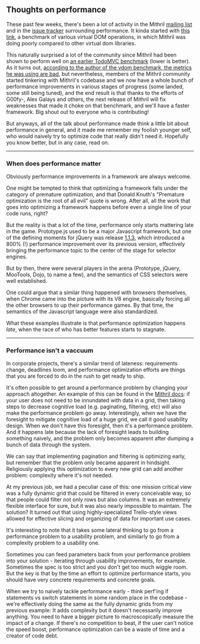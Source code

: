 ## Thoughts on performance

These past few weeks, there's been a lot of activity in the Mithril [mailing list](https://groups.google.com/forum/#!forum/mithriljs) and in the [issue tracker](https://github.com/lhorie/mithril.js/issues) surrounding performance. It kinda started with [this link](https://groups.google.com/d/msg/mithriljs/l8CoZuqfH20/zrzozkh0XJkJ), a benchmark of various virtual DOM operations, in which Mithril was doing poorly compared to other virtual dom libraries.

This naturally surprised a lot of the community since Mithril had been shown to perform well on [an earlier TodoMVC benchmark](http://matt-esch.github.io/mercury-perf/) (lower is better). As it turns out, [according to the author of the vdom benchmark, the metrics he was using are bad](https://github.com/localvoid/vdom-benchmark/issues/3), but nevertheless, members of the Mithril community started tinkering with Mithril's codebase and we now have a whole bunch of performance improvements in various stages of progress (some landed, some still being tuned), and the end result is that thanks to the efforts of G00fy-, Alex Galays and others, the next release of Mithril will fix weaknesses that made it choke on that benchmark, and we'll have a faster framework. Big shout out to everyone who is contributing!

But anyways, all of the talk about performance made think a little bit about performance in general, and it made me remember my foolish younger self, who would naively try to optimize code that really didn't need it. Hopefully you know better, but in any case, read on.

---

### When does performance matter

Obviously performance improvements in a framework are always welcome.

One might be tempted to think that optimizing a framework falls under the category of premature optimization, and that Donald Knuth's "Premature optimization is the root of all evil" quote is wrong. After all, all the work that goes into optimizing a framework happens before even a single line of your code runs, right?

But the reality is that a lot of the time, performance only starts mattering late in the game. Prototype.js used to be a major Javascript framework, but one of the defining moments for jQuery was release [1.1.3](http://blog.jquery.com/2007/07/01/jquery-113-800-faster-still-20kb/), which introduced a 800% (!) performance improvement over its previous version, effectively bringing the performance topic to the center of the stage for selector engines.

But by then, there were several players in the arena (Prototype, jQuery, MooTools, Dojo, to name a few), and the semantics of CSS selectors were well established.

One could argue that a similar thing happened with browsers themselves, when Chrome came into the picture with its V8 engine, basically forcing all the other browsers to up their performance games. By that time, the semantics of the Javascript language were also standardized.

What these examples illustrate is that performance optimization happens *late*, when the race of who has better features starts to stagnate.

---

### Performance isn't a vaccuum

In corporate projects, there's a similar trend of lateness: requirements change, deadlines loom, and performance optimization efforts are things that you are forced to do in the rush to get ready to ship.

It's often possible to get around a performance problem by changing your approach altogether. An example of this can be found in the [Mithril docs](http://lhorie.github.io/mithril/optimizing-performance.html): if your user does not need to be innundated with data in a grid, then taking steps to decrease cognitive load (e.g. paginating, filtering, etc) will also make the performance problem go away. Interestingly, when we have the foresight to mitigate cognitive load of a huge grid, we call it good usability design. When we don't have this foresight, then it's a performance problem. And it happens late because the lack of foresight leads to building something naively, and the problem only becomes apparent after dumping a bunch of data through the system.

We can say that implementing pagination and filtering is optimizing early, but remember that the problem only became apparent in hindsight. Religiously applying this optimization to every new grid can add another problem: complexity where it's not needed.

At my previous job, we had a peculiar case of this: one mission critical view was a fully dynamic grid that could be filtered in every conceivable way, so that people could filter not only rows but also columns. It was an extremely flexible interface for sure, but it was also nearly impossible to maintain. The solution? It turned out that using highly-specialized Trello-style views allowed for effective slicing and organizing of data for important use cases.

It's interesting to note that it takes some lateral thinking to go from a performance problem to a usability problem, and similarly to go from a complexity problem to a usability one.

Sometimes you can feed parameters back from your performance problem into your solution - iterating through usability improvements, for example. Sometimes the spec is too strict and you don't get too much wiggle room. But the key is that by the time an effort to optimize performance starts, you should have very concrete requirements and concrete goals.

When we try to naively tackle performance early - think perf'ing if statements vs switch statements in some random place in the codebase - we're effectively doing the same as the fully dynamic grids from my previous example: It adds complexity but it doesn't necessarily improve anything. You need to have a bigger picture to macroscopically measure the impact of a change. If there's no competition to beat, if the user can't notice the speed boost, performance optimization can be a waste of time and a creator of code debt.





